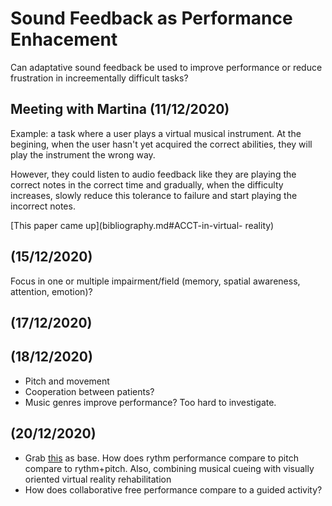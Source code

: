 # Sound Feedback as Performance Enhacement

Can adaptative sound feedback be used to improve performance or reduce frustration in increementally difficult tasks?

## Meeting with Martina (11/12/2020)

Example: a task where a user plays a virtual musical instrument. At the begining, when the user hasn't yet acquired the correct abilities, they will play the instrument the wrong way. 

However, they could listen to audio feedback like they are playing the correct notes in the correct time and gradually, when the difficulty increases, slowly reduce this tolerance to failure and start playing the incorrect notes.

[This paper came up](bibliography.md#ACCT-in-virtual- reality)

## (15/12/2020)

Focus in one or multiple impairment/field (memory, spatial awareness, attention, emotion)?

## (17/12/2020)



## (18/12/2020)
- Pitch and movement
- Cooperation between patients?
- Music genres improve performance? Too hard to investigate.

## (20/12/2020)
- Grab [this](bibliography.md#shoulder-kinematics-after-stroke-with-musical-cueing) as base. How does rythm performance compare to pitch compare to rythm+pitch. Also, combining musical cueing with visually oriented virtual reality rehabilitation
- How does collaborative free performance compare to a guided activity?

